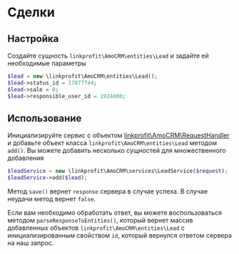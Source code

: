 # Сделки

## Настройка
Создайте сущность `linkprofit\AmoCRM\entities\Lead` и задайте ей необходимые параметры

```php
$lead = new \linkprofit\AmoCRM\entities\Lead();
$lead->status_id = 17077744;
$lead->sale = 0;
$lead->responsible_user_id = 1924000;
```

## Использование
Инициализируйте сервис с объектом [linkprofit\AmoCRM\RequestHandler](/docs/request.md) и добавьте объект класса `linkprofit\AmoCRM\entities\Lead` методом `add()`.
Вы можете добавить несколько сущностей для множественного добавления

```php
$leadService = new \linkprofit\AmoCRM\services\LeadService($request);
$leadService->add($lead);
```

Метод `save()` вернет `response` сервера в случае успеха. В случае неудачи метод вернет `false`.

Если вам необходимо обработать ответ, вы можете воспользоваться методом `parseResponseToEntities()`, который вернет массив добавленных объектов `linkprofit\AmoCRM\entities\Lead` с инициализированным свойством `id`, который вернулся ответом сервера на наш запрос.
